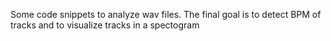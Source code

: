 Some code snippets to analyze wav files. The final goal is to detect BPM of tracks and to visualize tracks in a spectogram